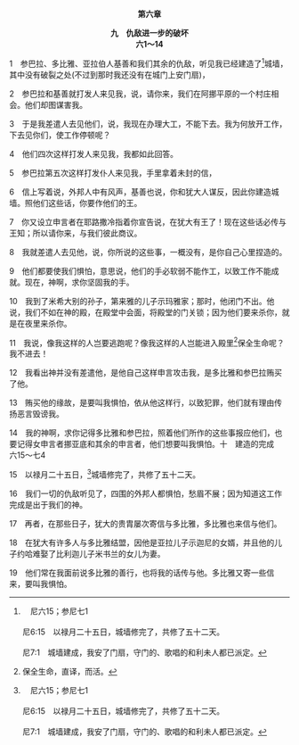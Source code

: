 <p style="text-align:center;font-weight:bold;">第六章</p>

<p style="text-align:center;font-weight:bold;">九　仇敌进一步的破坏<br>六1～14</p>

1　参巴拉、多比雅、亚拉伯人基善和我们其余的仇敌，听见我已经建造了[^a]城墙，其中没有破裂之处(不过到那时我还没有在城门上安门扇)，

[^a]:　尼六15；参尼七1<br><br>尼6:15　以禄月二十五日，城墙修完了，共修了五十二天。<br><br>尼7:1　城墙建成，我安了门扇，守门的、歌唱的和利未人都已派定。

2　参巴拉和基善就打发人来见我，说，请你来，我们在阿挪平原的一个村庄相会。他们却图谋害我。

3　于是我差遣人去见他们，说，我现在办理大工，不能下去。我为何放开工作，下去见你们，使工作停顿呢？

4　他们四次这样打发人来见我，我都如此回答。

5　参巴拉第五次这样打发仆人来见我，手里拿着未封的信，

6　信上写着说，外邦人中有风声，基善也说，你和犹大人谋反，因此你建造城墙。照他们这些话，你要作他们的王。

7　你又设立申言者在耶路撒冷指着你宣告说，在犹大有王了！现在这些话必传与王知；所以请你来，与我们彼此商议。

8　我就差遣人去见他，说，你所说的这些事，一概没有，是你自己心里捏造的。

9　他们都要使我们惧怕，意思说，他们的手必软弱不能作工，以致工作不能成就。现在，神啊，求你坚固我的手。

10　我到了米希大别的孙子，第来雅的儿子示玛雅家；那时，他闭门不出。他说，我们不如在神的殿，在殿堂中会面，将殿堂的门关锁；因为他们要来杀你，就是在夜里来杀你。

11　我说，像我这样的人岂要逃跑呢？像我这样的人岂能进入殿里[^1]保全生命呢？我不进去！

[^1]:保全生命，直译，而活。

12　我看出神并没有差遣他，是他自己这样申言攻击我，是多比雅和参巴拉贿买了他。

13　贿买他的缘故，是要叫我惧怕，依从他这样行，以致犯罪，他们就有理由传扬恶言毁谤我。

14　我的神啊，求你记得多比雅和参巴拉，照着他们所作的这些事报应他们，也要记得女申言者挪亚底和其余的申言者，他们想要叫我惧怕。十　建造的完成<br>六15～七4

15　以禄月二十五日，[^a]城墙修完了，共修了五十二天。

[^a]:　尼六1；七1<br><br>尼6:1　参巴拉、多比雅、亚拉伯人基善和我们其余的仇敌，听见我已经建造了城墙，其中没有破裂之处（不过到那时我还没有在城门上安门扇），<br><br>尼7:1　城墙建成，我安了门扇，守门的、歌唱的和利未人都已派定。

16　我们一切的仇敌听见了，四围的外邦人都惧怕，愁眉不展；因为知道这工作完成是出于我们的神。

17　再者，在那些日子，犹大的贵胄屡次寄信与多比雅，多比雅也来信与他们。

18　在犹大有许多人与多比雅结盟，因他是亚拉儿子示迦尼的女婿，并且他的儿子约哈难娶了比利迦儿子米书兰的女儿为妻。

19　他们常在我面前说多比雅的善行，也将我的话传与他。多比雅又寄一些信来，要叫我惧怕。
